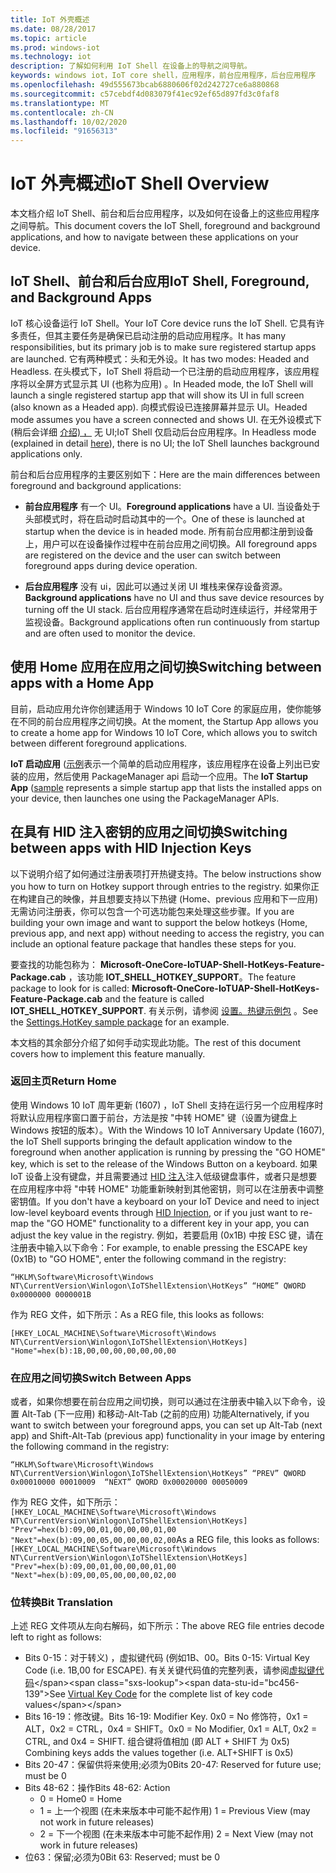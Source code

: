 ```yaml
---
title: IoT 外壳概述
ms.date: 08/28/2017
ms.topic: article
ms.prod: windows-iot
ms.technology: iot
description: 了解如何利用 IoT Shell 在设备上的导航之间导航。
keywords: windows iot，IoT core shell，应用程序，前台应用程序，后台应用程序
ms.openlocfilehash: 49d555673bcab6880606f02d242727ce6a880868
ms.sourcegitcommit: c57cebdf4d083079f41ec92ef65d897fd3c0faf8
ms.translationtype: MT
ms.contentlocale: zh-CN
ms.lasthandoff: 10/02/2020
ms.locfileid: "91656313"
---
```

# <a name="iot-shell-overview"></a><span data-ttu-id="bc456-104">IoT 外壳概述</span><span class="sxs-lookup"><span data-stu-id="bc456-104">IoT Shell Overview</span></span>

<span data-ttu-id="bc456-105">本文档介绍 IoT Shell、前台和后台应用程序，以及如何在设备上的这些应用程序之间导航。</span><span class="sxs-lookup"><span data-stu-id="bc456-105">This document covers the IoT Shell, foreground and background applications, and how to navigate between these applications on your device.</span></span>

## <a name="iot-shell-foreground-and-background-apps"></a><span data-ttu-id="bc456-106">IoT Shell、前台和后台应用</span><span class="sxs-lookup"><span data-stu-id="bc456-106">IoT Shell, Foreground, and Background Apps</span></span>

<span data-ttu-id="bc456-107">IoT 核心设备运行 IoT Shell。</span><span class="sxs-lookup"><span data-stu-id="bc456-107">Your IoT Core device runs the IoT Shell.</span></span> <span data-ttu-id="bc456-108">它具有许多责任，但其主要任务是确保已启动注册的启动应用程序。</span><span class="sxs-lookup"><span data-stu-id="bc456-108">It has many responsibilities, but its primary job is to make sure registered startup apps are launched.</span></span> <span data-ttu-id="bc456-109">它有两种模式：头和无外设。</span><span class="sxs-lookup"><span data-stu-id="bc456-109">It has two modes: Headed and Headless.</span></span> <span data-ttu-id="bc456-110">在头模式下，IoT Shell 将启动一个已注册的启动应用程序，该应用程序将以全屏方式显示其 UI (也称为应用) 。</span><span class="sxs-lookup"><span data-stu-id="bc456-110">In Headed mode, the IoT Shell will launch a single registered startup app that will show its UI in full screen (also known as a Headed app).</span></span> <span data-ttu-id="bc456-111">向模式假设已连接屏幕并显示 UI。</span><span class="sxs-lookup"><span data-stu-id="bc456-111">Headed mode assumes you have a screen connected and shows UI.</span></span> <span data-ttu-id="bc456-112">在无外设模式下 (稍后会详细 [介绍) ，](../learn-about-hardware/HeadlessMode.md) 无 UI;IoT Shell 仅启动后台应用程序。</span><span class="sxs-lookup"><span data-stu-id="bc456-112">In Headless mode (explained in detail [here](../learn-about-hardware/HeadlessMode.md)), there is no UI; the IoT Shell launches background applications only.</span></span>

<span data-ttu-id="bc456-113">前台和后台应用程序的主要区别如下：</span><span class="sxs-lookup"><span data-stu-id="bc456-113">Here are the main differences between foreground and background applications:</span></span>

- <span data-ttu-id="bc456-114">**前台应用程序** 有一个 UI。</span><span class="sxs-lookup"><span data-stu-id="bc456-114">**Foreground applications** have a UI.</span></span> <span data-ttu-id="bc456-115">当设备处于头部模式时，将在启动时启动其中的一个。</span><span class="sxs-lookup"><span data-stu-id="bc456-115">One of these is launched at startup when the device is in headed mode.</span></span> <span data-ttu-id="bc456-116">所有前台应用都注册到设备上，用户可以在设备操作过程中在前台应用之间切换。</span><span class="sxs-lookup"><span data-stu-id="bc456-116">All foreground apps are registered on the device and the user can switch between foreground apps during device operation.</span></span>

- <span data-ttu-id="bc456-117">**后台应用程序** 没有 ui，因此可以通过关闭 UI 堆栈来保存设备资源。</span><span class="sxs-lookup"><span data-stu-id="bc456-117">**Background applications** have no UI and thus save device resources by turning off the UI stack.</span></span> <span data-ttu-id="bc456-118">后台应用程序通常在启动时连续运行，并经常用于监视设备。</span><span class="sxs-lookup"><span data-stu-id="bc456-118">Background applications often run continuously from startup and are often used to monitor the device.</span></span>

## <a name="switching-between-apps-with-a-home-app"></a><span data-ttu-id="bc456-119">使用 Home 应用在应用之间切换</span><span class="sxs-lookup"><span data-stu-id="bc456-119">Switching between apps with a Home App</span></span>

<span data-ttu-id="bc456-120">目前，启动应用允许你创建适用于 Windows 10 IoT Core 的家庭应用，使你能够在不同的前台应用程序之间切换。</span><span class="sxs-lookup"><span data-stu-id="bc456-120">At the moment, the Startup App allows you to create a home app for Windows 10 IoT Core, which allows you to switch between different foreground applications.</span></span> 

<span data-ttu-id="bc456-121">**IoT 启动应用** ([示例](https://github.com/microsoft/Windows-iotcore-samples/tree/master/Samples/IoTStartApp)表示一个简单的启动应用程序，该应用程序在设备上列出已安装的应用，然后使用 PackageManager api 启动一个应用。</span><span class="sxs-lookup"><span data-stu-id="bc456-121">The **IoT Startup App** ([sample](https://github.com/microsoft/Windows-iotcore-samples/tree/master/Samples/IoTStartApp) represents a simple startup app that lists the installed apps on your device, then launches one using the PackageManager APIs.</span></span>

## <a name="switching-between-apps-with-hid-injection-keys"></a><span data-ttu-id="bc456-122">在具有 HID 注入密钥的应用之间切换</span><span class="sxs-lookup"><span data-stu-id="bc456-122">Switching between apps with HID Injection Keys</span></span>

<span data-ttu-id="bc456-123">以下说明介绍了如何通过注册表项打开热键支持。</span><span class="sxs-lookup"><span data-stu-id="bc456-123">The below instructions show you how to turn on Hotkey support through entries to the registry.</span></span> <span data-ttu-id="bc456-124">如果你正在构建自己的映像，并且想要支持以下热键 (Home、previous 应用和下一应用) 无需访问注册表，你可以包含一个可选功能包来处理这些步骤。</span><span class="sxs-lookup"><span data-stu-id="bc456-124">If you are building your own image and want to support the below hotkeys (Home, previous app, and next app) without needing to access the registry, you can include an optional feature package that handles these steps for you.</span></span>

<span data-ttu-id="bc456-125">要查找的功能包称为： **Microsoft-OneCore-IoTUAP-Shell-HotKeys-Feature-Package.cab** ，该功能 **IOT_SHELL_HOTKEY_SUPPORT**。</span><span class="sxs-lookup"><span data-stu-id="bc456-125">The feature package to look for is called: **Microsoft-OneCore-IoTUAP-Shell-HotKeys-Feature-Package.cab** and the feature is called **IOT_SHELL_HOTKEY_SUPPORT**.</span></span> <span data-ttu-id="bc456-126">有关示例，请参阅 [设置。热键示例包](https://github.com/ms-iot/iot-adk-addonkit/tree/master/Workspace/Common/Packages/Settings.HotKey/Settings.HotKey.pkg.xml) 。</span><span class="sxs-lookup"><span data-stu-id="bc456-126">See the [Settings.HotKey sample package](https://github.com/ms-iot/iot-adk-addonkit/tree/master/Workspace/Common/Packages/Settings.HotKey/Settings.HotKey.pkg.xml) for an example.</span></span>

<span data-ttu-id="bc456-127">本文档的其余部分介绍了如何手动实现此功能。</span><span class="sxs-lookup"><span data-stu-id="bc456-127">The rest of this document covers how to implement this feature manually.</span></span>

### <a name="return-home"></a><span data-ttu-id="bc456-128">返回主页</span><span class="sxs-lookup"><span data-stu-id="bc456-128">Return Home</span></span>

<span data-ttu-id="bc456-129">使用 Windows 10 IoT 周年更新 (1607) ，IoT Shell 支持在运行另一个应用程序时将默认应用程序窗口置于前台，方法是按 "中转 HOME" 键（设置为键盘上 Windows 按钮的版本）。</span><span class="sxs-lookup"><span data-stu-id="bc456-129">With the Windows 10 IoT Anniversary Update (1607), the IoT Shell supports bringing the default application window to the foreground when another application is running by pressing the "GO HOME" key, which is set to the release of the Windows Button on a keyboard.</span></span> <span data-ttu-id="bc456-130">如果 IoT 设备上没有键盘，并且需要通过 [HID 注入](https://developer.microsoft.com/en-us/windows/iot/samples/hidinjection)注入低级键盘事件，或者只是想要在应用程序中将 "中转 HOME" 功能重新映射到其他密钥，则可以在注册表中调整密钥值。</span><span class="sxs-lookup"><span data-stu-id="bc456-130">If you don't have a keyboard on your IoT Device and need to inject low-level keyboard events through [HID Injection](https://developer.microsoft.com/en-us/windows/iot/samples/hidinjection), or if you just want to re-map the "GO HOME" functionality to a different key in your app, you can adjust the key value in the registry.</span></span> <span data-ttu-id="bc456-131">例如，若要启用 (0x1B) 中按 ESC 键，请在注册表中输入以下命令：</span><span class="sxs-lookup"><span data-stu-id="bc456-131">For example, to enable pressing the ESCAPE key (0x1B) to "GO HOME", enter the following command in the registry:</span></span>

``
“HKLM\Software\Microsoft\Windows NT\CurrentVersion\Winlogon\IoTShellExtension\HotKeys” “HOME” QWORD    0x0000000 0000001B  
``

<span data-ttu-id="bc456-132">作为 REG 文件，如下所示：</span><span class="sxs-lookup"><span data-stu-id="bc456-132">As a REG file, this looks as follows:</span></span>

``
[HKEY_LOCAL_MACHINE\Software\Microsoft\Windows NT\CurrentVersion\Winlogon\IoTShellExtension\HotKeys]
"Home"=hex(b):1B,00,00,00,00,00,00,00
``

### <a name="switch-between-apps"></a><span data-ttu-id="bc456-133">在应用之间切换</span><span class="sxs-lookup"><span data-stu-id="bc456-133">Switch Between Apps</span></span>

<span data-ttu-id="bc456-134">或者，如果你想要在前台应用之间切换，则可以通过在注册表中输入以下命令，设置 Alt-Tab (下一应用) 和移动-Alt-Tab (之前的应用) 功能</span><span class="sxs-lookup"><span data-stu-id="bc456-134">Alternatively, if you want to switch between your foreground apps, you can set up Alt-Tab (next app) and Shift-Alt-Tab (previous app) functionality in your image by entering the following command in the registry:</span></span>

``
“HKLM\Software\Microsoft\Windows NT\CurrentVersion\Winlogon\IoTShellExtension\HotKeys”
“PREV” QWORD 0x00010000 00010009 
“NEXT” QWORD 0x00020000 00050009 
``

<span data-ttu-id="bc456-135">作为 REG 文件，如下所示： ``
[HKEY_LOCAL_MACHINE\Software\Microsoft\Windows NT\CurrentVersion\Winlogon\IoTShellExtension\HotKeys]
"Prev"=hex(b):09,00,01,00,00,00,01,00
"Next"=hex(b):09,00,05,00,00,00,02,00
``</span><span class="sxs-lookup"><span data-stu-id="bc456-135">As a REG file, this looks as follows: ``
[HKEY_LOCAL_MACHINE\Software\Microsoft\Windows NT\CurrentVersion\Winlogon\IoTShellExtension\HotKeys]
"Prev"=hex(b):09,00,01,00,00,00,01,00
"Next"=hex(b):09,00,05,00,00,00,02,00
``</span></span>

### <a name="bit-translation"></a><span data-ttu-id="bc456-136">位转换</span><span class="sxs-lookup"><span data-stu-id="bc456-136">Bit Translation</span></span>

<span data-ttu-id="bc456-137">上述 REG 文件项从左向右解码，如下所示：</span><span class="sxs-lookup"><span data-stu-id="bc456-137">The above REG file entries decode left to right as follows:</span></span>

- <span data-ttu-id="bc456-138">Bits 0-15：对于转义) ，虚拟键代码 (例如1B、00。</span><span class="sxs-lookup"><span data-stu-id="bc456-138">Bits 0-15: Virtual Key Code (i.e. 1B,00 for ESCAPE).</span></span> <span data-ttu-id="bc456-139">有关关键代码值的完整列表，请参阅[虚拟键代码](https://msdn.microsoft.com/library/windows/desktop/dd375731(v=vs.85).aspx)</span><span class="sxs-lookup"><span data-stu-id="bc456-139">See [Virtual Key Code](https://msdn.microsoft.com/library/windows/desktop/dd375731(v=vs.85).aspx) for the complete list of key code values</span></span>
- <span data-ttu-id="bc456-140">Bits 16-19：修改键。</span><span class="sxs-lookup"><span data-stu-id="bc456-140">Bits 16-19: Modifier Key.</span></span> <span data-ttu-id="bc456-141">0x0 = No 修饰符，0x1 = ALT，0x2 = CTRL，0x4 = SHIFT。</span><span class="sxs-lookup"><span data-stu-id="bc456-141">0x0 = No Modifier, 0x1 = ALT, 0x2 = CTRL, and 0x4 = SHIFT.</span></span> <span data-ttu-id="bc456-142">组合键将值相加 (即 ALT + SHIFT 为 0x5) </span><span class="sxs-lookup"><span data-stu-id="bc456-142">Combining keys adds the values together (i.e. ALT+SHIFT is 0x5)</span></span>
- <span data-ttu-id="bc456-143">Bits 20-47：保留供将来使用;必须为0</span><span class="sxs-lookup"><span data-stu-id="bc456-143">Bits 20-47: Reserved for future use; must be 0</span></span>
- <span data-ttu-id="bc456-144">Bits 48-62：操作</span><span class="sxs-lookup"><span data-stu-id="bc456-144">Bits 48-62:  Action</span></span>
    - <span data-ttu-id="bc456-145">0 = Home</span><span class="sxs-lookup"><span data-stu-id="bc456-145">0 = Home</span></span>
    - <span data-ttu-id="bc456-146">1 = 上一个视图 (在未来版本中可能不起作用) </span><span class="sxs-lookup"><span data-stu-id="bc456-146">1 = Previous View (may not work in future releases)</span></span>
    - <span data-ttu-id="bc456-147">2 = 下一个视图 (在未来版本中可能不起作用) </span><span class="sxs-lookup"><span data-stu-id="bc456-147">2 = Next View (may not work in future releases)</span></span>
- <span data-ttu-id="bc456-148">位63：保留;必须为0</span><span class="sxs-lookup"><span data-stu-id="bc456-148">Bit 63: Reserved; must be 0</span></span>


